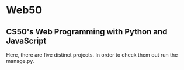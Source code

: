 # Web50
## CS50's Web Programming with Python and JavaScript 
Here, there are five distinct projects. In order to check them out run the manage.py.
